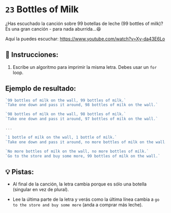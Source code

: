 # `23` Bottles of Milk

¿Has escuchado la canción sobre 99 botellas de leche (99 bottles of milk)?  Es una gran canción - para nada aburrida...😆

Aquí la puedes escuchar: https://www.youtube.com/watch?v=Xy-da43E6Lo

## 📝 Instrucciones:

1. Escribe un algoritmo para imprimir la misma letra. Debes usar un `for` loop.

## Ejemplo de resultado:

```js
`99 bottles of milk on the wall, 99 bottles of milk.` 
`Take one down and pass it around, 98 bottles of milk on the wall.`

`98 bottles of milk on the wall, 98 bottles of milk.`
`Take one down and pass it around, 97 bottles of milk on the wall.`

...

`1 bottle of milk on the wall, 1 bottle of milk.`
`Take one down and pass it around, no more bottles of milk on the wall.`

`No more bottles of milk on the wall, no more bottles of milk.`
`Go to the store and buy some more, 99 bottles of milk on the wall.`
```

## 💡 Pistas:

+ Al final de la canción, la letra cambia porque es sólo una botella (singular en vez de plural).

+ Lee la última parte de la letra y verás como la última línea cambia a `go to the store and buy some more` (anda a comprar más leche).
